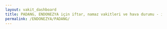 ```yaml
---
layout: vakit_dashboard
title: PADANG, ENDONEZYA için iftar, namaz vakitleri ve hava durumu - ilçe/eyalet seç
permalink: /ENDONEZYA/PADANG/
---
```


<script type="text/javascript">
  var GLOBAL_COUNTRY = 'ENDONEZYA';
  var GLOBAL_CITY = 'PADANG';
  var GLOBAL_STATE = '';
  var lat = 72;
  var lon = 21;
</script>
